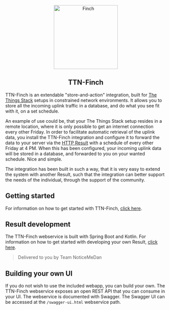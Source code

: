 <p align="center">
    <img src="https://user-images.githubusercontent.com/35915730/79220679-c07d2100-7e54-11ea-9cca-2b9c24f455b0.png" alt="Finch" height="200" />
</p>
<h2 align="center">TTN-Finch</h2>

TTN-Finch is an extendable "store-and-action" integration, built for [The Things Stack](https://thethingsstack.io/) setups in constrained network environments. It allows you to store all the incoming uplink traffic in a database, and do what you see fit with it, on a set schedule.

An example of use could be, that your The Things Stack setup resides in a remote location, where it is only possible to get an internet connection every other Friday. In order to facilitate automatic retrieval of the uplink data, you install the TTN-Finch integration and configure it to forward the data to your server via the [HTTP Result](./docs/results/http.md) with a schedule of every other Friday at 4 PM. When this has been configured, your incoming uplink data will be stored in a database, and forwarded to you on your wanted schedule. Nice and simple.

The integration has been built in such a way, that it is very easy to extend the system with another Result, such that the integration can better support the needs of the individual, through the support of the community.

## Getting started
For information on how to get started with TTN-Finch, [click here](./docs/getting-started.md).

## Result development
The TTN-Finch webservice is built with Spring Boot and Kotlin.
For information on how to get started with developing your own Result, [click here](./docs/development/result-development.md).
  
  
> Delivered to you by Team NoticeMeDan

## Building your own UI
If you do not wish to use the included webapp, you can build your own.
The TTN-Finch webservice exposes an open REST API that you can consume in your UI.
The webservice is documented with Swagger. The Swagger UI can be accessed at the `/swagger-ui.html` webservice path.
